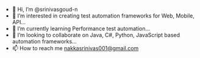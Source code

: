 - 👋 Hi, I’m @srinivasgoud-n
- 👀 I’m interested in creating test automation frameworks for Web, Mobile, API...
- 🌱 I’m currently learning Performance test automation...
- 💞️ I’m looking to collaborate on Java, C#, Python, JavaScript based automation frameworks...
- 📫 How to reach me nakkasrinivas001@gmail.com

<!---
srinivasgoud-n/srinivasgoud-n is a ✨ special ✨ repository because its `README.md` (this file) appears on your GitHub profile.
You can click the Preview link to take a look at your changes.
--->
